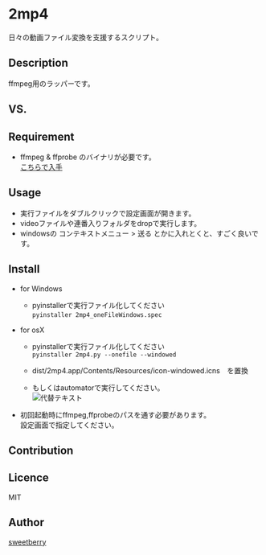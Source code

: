 2mp4
====

日々の動画ファイル変換を支援するスクリプト。

## Description
ffmpeg用のラッパーです。

## VS. 

## Requirement
- ffmpeg & ffprobe のバイナリが必要です。  
[こちらで入手](https://www.ffmpeg.org/download.html)

## Usage
- 実行ファイルをダブルクリックで設定画面が開きます。
- videoファイルや連番入りフォルダをdropで実行します。  
- windowsの コンテキストメニュー > 送る とかに入れとくと、すごく良いです。

## Install

- for Windows
    * pyinstallerで実行ファイル化してください  
```pyinstaller 2mp4_oneFileWindows.spec ```

- for osX
    * pyinstallerで実行ファイル化してください  
```pyinstaller 2mp4.py --onefile --windowed ```
    * dist/2mp4.app/Contents/Resources/icon-windowed.icns　を置換
    
    * もしくはautomatorで実行してください。  
![代替テキスト](libs/automatorSetting.png)

- 初回起動時にffmpeg,ffprobeのパスを通す必要があります。  
設定画面で指定してください。

## Contribution

## Licence
MIT

## Author
[sweetberry](https://github.com/sweetberry)